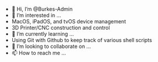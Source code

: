 - 👋 Hi, I’m @Burkes-Admin
- 👀 I’m interested in ...
-   MacOS, iPadOS, and tvOS device management
-   3D Printer/CNC construction and control
- 🌱 I’m currently learning ...
-   Using Git with Github to keep track of various shell scripts
- 💞️ I’m looking to collaborate on ...
- 📫 How to reach me ...

<!---
Burkes-Admin/Burkes-Admin is a ✨ special ✨ repository because its `README.md` (this file) appears on your GitHub profile.
You can click the Preview link to take a look at your changes.
--->
